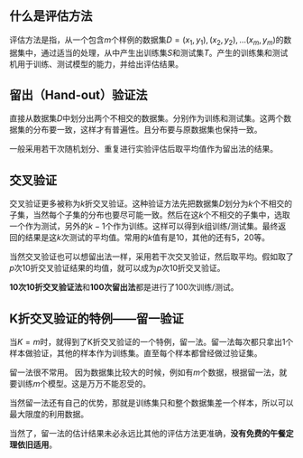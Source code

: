 ## 什么是评估方法

评估方法是指，从一个包含$m$个样例的数据集$D={(x_1, y_1), (x_2, y_2),\dots (x_m, y_m)}$的数据集中，通过适当的处理，从中产生出训练集$S$和测试集$T$。产生的训练集和测试机用于训练、测试模型的能力，并给出评估结果。


## 留出（Hand-out）验证法

直接从数据集$D$中划分出两个不相交的数据集。分别作为训练和测试集。这两个数据集的分布要一致，这样才有普遍性。且分布要与原数据集也保持一致。

一般采用若干次随机划分、重复进行实验评估后取平均值作为留出法的结果。

## 交叉验证

交叉验证更多被称为$k$折交叉验证。这种验证方法先把数据集$D$划分为$k$个不相交的子集，当然每个子集的分布也要尽可能一致。然后在这$k$个不相交的子集中，选取一个作为测试，另外的$k-1$个作为训练。这样可以得到$k$组训练/测试集。最终返回的结果是这$k$次测试的平均值。常用的$k$值有是10，其他的还有5，20等。

当然交叉验证也可以想留出法一样，采用若干次交叉验证，然后取平均。假如取了$p$次10折交叉验证结果的均值，就可以成为$p$次10折交叉验证。

**10次10折交叉验证法**和**100次留出法**都是进行了100次训练/测试。


## K折交叉验证的特例——留一验证

当$K=m$时，就得到了K折交叉验证的一个特例，留一法。留一法每次都只拿出1个样本做验证，其他的样本作为训练集。直至每个样本都曾经做过验证集。

留一法很不常用。
因为数据集比较大的时候，例如有$m$个数据，根据留一法，就要训练$m$个模型。这是万万不能忍受的。

当然留一法还有自己的优势，那就是训练集只和整个数据集差一个样本，所以可以最大限度的利用数据。

当然了，留一法的估计结果未必永远比其他的评估方法更准确，**没有免费的午餐定理依旧适用**。
